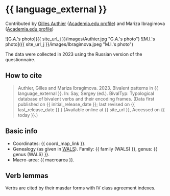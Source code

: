 # {{ language_external }}

Contributed by [Gilles Authier](https://www.ephe.psl.eu/gilles-authier) ([Academia.edu profile](https://ephe.academia.edu/GillesAuthier)) and Mariza Ibragimova ([Academia.edu profile](https://independent.academia.edu/MarizaIbragimova))

![G.A.'s photo]({{ site_url_j }}/images/Authier.jpg "G.A.'s photo")
![M.I.'s photo]({{ site_url_j }}/images/Ibragimova.jpeg "M.I.'s photo")

The data were collected in 2023 using the Russian version of the questionnaire. 

## How to cite

> Authier, Gilles and Mariza Ibragimova. 2023. Bivalent patterns in {{ language_external }}. In: Say, Sergey (ed.). BivalTyp: Typological database of bivalent verbs and their encoding frames. (Data first published on {{ initial_release_date }}; last revised on {{ last_release_date }}.) (Available online at {{ site_url }}, Accessed on {{ today }}.)

## Basic info

- Coordinates: {{ coord_map_link }}.
- Genealogy (as given in [WALS](https://wals.info/)). Family: {{ family (WALS) }}, genus: {{ genus (WALS) }}.
- Macro-area: {{ macroarea }}.

## Verb lemmas
Verbs are cited by their masdar forms with IV class agreement indexes. 
